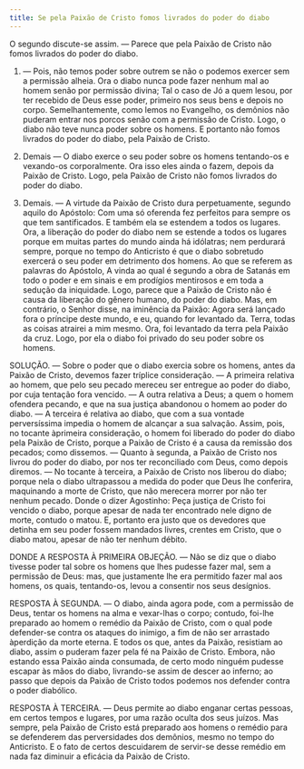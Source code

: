 ```yaml
---
title: Se pela Paixão de Cristo fomos livrados do poder do diabo
---
```


O segundo discute-se assim. — Parece que pela Paixão de Cristo não fomos livrados do poder do diabo.  

1. — Pois, não temos poder sobre outrem se não o podemos exercer sem a permissão alheia. Ora o diabo nunca pode fazer nenhum mal ao homem senão por permissão divina; Tal o caso de Jó a quem lesou, por ter recebido de Deus esse poder, primeiro nos seus bens e depois no corpo. Semelhantemente, como lemos no Evangelho, os demônios não puderam entrar nos porcos senão com a permissão de Cristo. Logo, o diabo não teve nunca poder sobre os homens. E portanto não fomos livrados do poder do diabo, pela Paixão de Cristo.  

2. Demais — O diabo exerce o seu poder sobre os homens tentando-os e vexando-os corporalmente. Ora isso eles ainda o fazem, depois da Paixão de Cristo. Logo, pela Paixão de Cristo não fomos livrados do poder do diabo.  

3. Demais. — A virtude da Paixão de Cristo dura perpetuamente, segundo aquilo do Apóstolo: Com uma só oferenda fez perfeitos para sempre os que tem santificados. E também ela se estendem a todos os lugares. Ora, a liberação do poder do diabo nem se estende a todos os lugares porque em muitas partes do mundo ainda há idólatras; nem perdurará sempre, porque no tempo do Anticristo é que o diabo sobretudo exercerá o seu poder em detrimento dos homens. Ao que se referem as palavras do Apóstolo, A vinda ao qual é segundo a obra de Satanás em todo o poder e em sinais e em prodígios mentirosos e em toda a sedução da iniquidade. Logo, parece que a Paixão de Cristo não é causa da liberação do gênero humano, do poder do diabo.  Mas, em contrário, o Senhor disse, na iminência da Paixão: Agora será lançado fora o príncipe deste mundo, e eu, quando for levantado da. Terra, todas as coisas atrairei a mim mesmo. Ora, foi levantado da terra pela Paixão da cruz. Logo, por ela o diabo foi privado do seu poder sobre os homens.  

SOLUÇÃO. — Sobre o poder que o diabo exercia sobre os homens, antes da Paixão de Cristo, devemos fazer tríplice consideração. — A primeira relativa ao homem, que pelo seu pecado mereceu ser entregue ao poder do diabo, por cuja tentação fora vencido. — A outra relativa a Deus; a quem o homem ofendera pecando, e que na sua justiça abandonou o homem ao poder do diabo. — A terceira é relativa ao diabo, que com a sua vontade perversíssima impedia o homem de alcançar a sua salvação. Assim, pois, no tocante àprimeira consideração, o homem foi liberado do poder do diabo pela Paixão de Cristo, porque a Paixão de Cristo é a causa da remissão dos pecados; como dissemos. — Quanto à segunda, a Paixão de Cristo nos livrou do poder do diabo, por nos ter reconciliado com Deus, como depois diremos. — No tocante à terceira, a Paixão de Cristo nos liberou do diabo; porque nela o diabo ultrapassou a medida do poder que Deus lhe conferira, maquinando a morte de Cristo, que não merecera morrer por não ter nenhum pecado. Donde o dizer Agostinho: Peça justiça de Cristo foi vencido o diabo, porque apesar de nada ter encontrado nele digno de morte, contudo o matou. E, portanto era justo que os devedores que detinha em seu poder fossem mandados livres, crentes em Cristo, que o diabo matou, apesar de não ter nenhum débito.  

DONDE A RESPOSTA À PRIMEIRA OBJEÇÃO. — Não se diz que o diabo tivesse poder tal sobre os homens que lhes pudesse fazer mal, sem a permissão de Deus: mas, que justamente lhe era permitido fazer mal aos homens, os quais, tentando-os, levou a consentir nos seus desígnios.  

RESPOSTA À SEGUNDA. — O diabo, ainda agora pode, com a permissão de Deus, tentar os homens na alma e vexar-lhas o corpo; contudo, foi-lhe preparado ao homem o remédio da Paixão de Cristo, com o qual pode defender-se contra os ataques do inimigo, a fim de não ser arrastado àperdição da morte eterna. E todos os que, antes da Paixão, resistiam ao diabo, assim o puderam fazer pela fé na Paixão de Cristo. Embora, não estando essa Paixão ainda consumada, de certo modo ninguém pudesse escapar às mãos do diabo, livrando-se assim de descer ao inferno; ao passo que depois da Paixão de Cristo todos podemos nos defender contra o poder diabólico.  

RESPOSTA À TERCEIRA. — Deus permite ao diabo enganar certas pessoas, em certos tempos e lugares, por uma razão oculta dos seus juízos. Mas sempre, pela Paixão de Cristo está preparado aos homens o remédio para se defenderem das perversidades dos demônios, mesmo no tempo do Anticristo. E o fato de certos descuidarem de servir-se desse remédio em nada faz diminuir a eficácia da Paixão de Cristo.